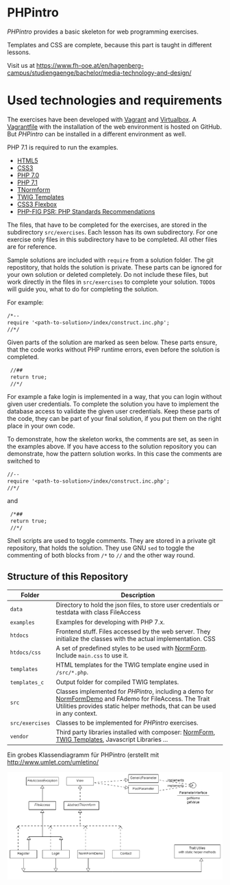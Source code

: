 # PHPintro

*PHPintro* provides a basic skeleton for web programming exercises.

Templates and CSS are complete, because this part is taught in different lessons. 

Visit us at https://www.fh-ooe.at/en/hagenberg-campus/studiengaenge/bachelor/media-technology-and-design/

# Used technologies and requirements

The exercises have been developed with [Vagrant](https://www.vagrantup.com/) and [Virtualbox](https://www.virtualbox.org/). 
A [Vagrantfile](https://github.com/Digital-Media/hgb-phpdev-base) with the installation of the web environment is hosted on GitHub.
But *PHPintro* can be installed in a different environment as well.

PHP 7.1 is required to run the examples.

* [HTML5](https://www.w3.org/TR/html5/)
* [CSS3](https://www.w3.org/Style/CSS/specs)
* [PHP 7.0](http://php.net/manual/en/migration70.new-features.php)
* [PHP 7.1](http://php.net/manual/en/migration71.new-features.php)
* [TNormform](https://github.com/Digital-Media/normform)
* [TWIG Templates](https://twig.symfony.com/)
* [CSS3 Flexbox](https://www.w3.org/TR/css-flexbox-1/)
* [PHP-FIG PSR: PHP Standards Recommendations](https://www.php-fig.org/psr/)


The files, that have to be completed for the exercises, are stored in the subdirectory ``src/exercises``.
Each lesson has its own subdirectory. For one exercise only files in this subdirectory have to be completed.
All other files are for reference.

Sample solutions are included with ``require`` from a solution folder. The git repostitory, that holds the solution is private.
These parts can be ignored for your own solution or deleted completely.
Do not include these files, but work directly in the files in ``src/exercises`` to complete your solution. ``TODO``s will guide you, what to do for completing the solution.

For example:  
    
    /*--
    require '<path-to-solution>/index/construct.inc.php';
    //*/

Given parts of the solution are marked as seen below. These parts ensure, that the code works without PHP runtime errors, even before the solution is completed.
     
     //##
     return true;
     //*/
     
For example a fake login is implemented in a way, that you can login without given user credentials. 
To complete the solution you have to implement the database access to validate the given user credentials.
Keep these parts of the code, they can be part of your final solution, if you put them on the right place in your own code.

To demonstrate, how the skeleton works, the comments are set, as seen in the examples above.
If you have access to the solution repository you can demonstrate, how the pattern solution works.
In this case the comments are switched to

    //--
    require '<path-to-solution>/index/construct.inc.php';
    //*/

and

     /*##
     return true;
     //*/

Shell scripts are used to toggle comments. They are stored in a private git repository, that holds the solution. 
They use GNU ``sed`` to toggle the commenting of both blocks from ``/*`` to ``//`` and the other way round.

## Structure of this Repository

Folder | Description
--- | ---
``data`` | Directory to hold the json files, to store user credentials or testdata with class FileAccess 
``examples`` | Examples for developing with PHP 7.x. 
``htdocs`` |Frontend stuff. Files accessed by the web server. They initialize the classes with the actual implementation. CSS
``htdocs/css`` | A set of predefined styles to be used with [NormForm](https://github.com/Digital-Media/normform). Include ``main.css`` to use it.
``templates`` | HTML templates for the TWIG template engine used in ``/src/*.php``.
``templates_c`` | Output folder for compiled TWIG templates.
``src`` | Classes implemented for *PHPintro*, including a demo for [NormFormDemo](https://github.com/Digital-Media/normform) and FAdemo for FileAccess. The Trait Utilities provides static helper methods, that can be used in any context.
``src/exercises`` | Classes to be implemented for *PHPintro* exercises.
``vendor`` | Third party libraries installed with composer: [NormForm](https://github.com/Digital-Media/normform), [TWIG Templates](https://twig.symfony.com/), Javascript Libraries ...

Ein grobes Klassendiagramm für PHPintro (erstellt mit http://www.umlet.com/umletino/

![PHPintro Klassendiagramm](src/KlassenDiagrammPHPintro.png "PHPIntro Klassendiagramm")

